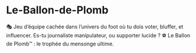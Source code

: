# Le-Ballon-de-Plomb
🎭 Jeu d’équipe cachée dans l’univers du foot où tu dois voter, bluffer, et influencer. Es-tu journaliste manipulateur, ou supporter lucide ? ⚽ Le Ballon de Plomb™ : le trophée du mensonge ultime.
